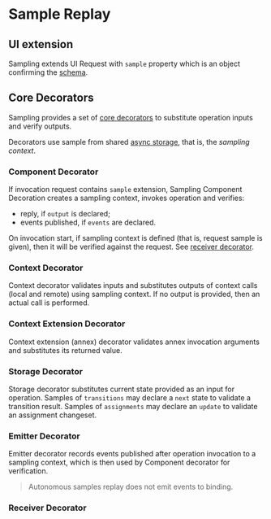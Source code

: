 # Sample Replay

## UI extension

Sampling extends UI Request with `sample` property which is an object confirming
the [schema](../src/.component/sample.cos.yaml).

## Core Decorators

Sampling provides a set of [core decorators](#) to substitute operation inputs and verify outputs.

Decorators use sample from shared [async storage](https://nodejs.org/api/async_context.html), that
is, the *sampling context*.

### Component Decorator

If invocation request contains `sample` extension, Sampling Component Decoration creates a sampling
context, invokes operation and verifies:

- reply, if `output` is declared;
- events published, if `events` are declared.

On invocation start, if sampling context is defined (that is, request sample is given), then it will
be verified against the request. See [receiver decorator](#receiver-decorator).

### Context Decorator

Context decorator validates inputs and substitutes outputs of context calls (local and remote) using
sampling context. If no output is provided, then an actual call is performed.

### Context Extension Decorator

Context extension (annex) decorator validates annex invocation arguments and substitutes its
returned value.

### Storage Decorator

Storage decorator substitutes current state provided as an input for operation. Samples
of `transitions` may declare a `next` state to validate a transition result. Samples
of `assignments` may declare an `update` to validate an assignment changeset.

### Emitter Decorator

Emitter decorator records events published after operation invocation to a sampling context, which
is then used by Component decorator for verification.

> Autonomous samples replay does not emit events to binding.

### Receiver Decorator

